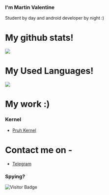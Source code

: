 ### I'm Martin Valentine
Student by day and android developer by night :)

#
# 
# My github stats!
<p align="left" >  
  <a href="https://github.com/HoldMySoul/github-readme-stats"> 
<img  src="https://github-readme-stats.vercel.app/api?username=HoldMySoul&&show_icons=true&theme=radical"/>
  </a>
  </p>
  
# My Used Languages!
<p align="left" >   
<img  src="https://github-readme-stats.vercel.app/api/top-langs/?username=HoldMySoul&&show_icons=true&theme=radical"/>
  </p>

# My work :)

### Kernel
- [Pruh Kernel](https://github.com/HoldMySoul/Pruh_Kernel) 

# Contact me on -
- [Telegram](https://t.me/martinvalentine)

### Spying?
![Visitor Badge](https://visitor-badge.laobi.icu/badge?page_id=HoldMySoul.HoldMySoul)
